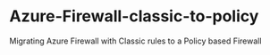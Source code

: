 # Azure-Firewall-classic-to-policy
Migrating Azure Firewall with Classic rules to a Policy based Firewall 
